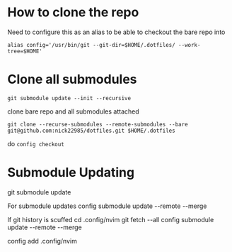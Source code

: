 # How to clone the repo
Need to configure this as an alias to be able to checkout the bare repo into 

`alias config='/usr/bin/git --git-dir=$HOME/.dotfiles/ --work-tree=$HOME'`

# Clone all submodules
`git submodule update --init --recursive`

clone bare repo and all submodules attached

`git clone --recurse-submodules --remote-submodules --bare git@github.com:nick22985/dotfiles.git $HOME/.dotfiles`

do `config checkout`
# Submodule Updating

git submodule update

For submodule updates
config submodule update --remote --merge

If git history is scuffed
cd .config/nvim
git fetch --all
config submodule update --remote --merge

config add .config/nvim
